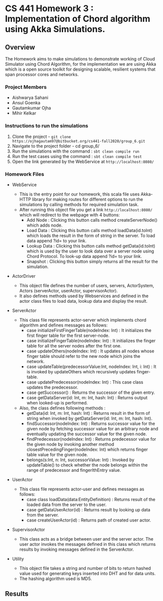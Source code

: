 # CS 441 Homework 3 : Implementation of Chord algorithm using Akka Simulations.

## Overview
The Homework aims to make simulations to demonstrate working of Cloud Simulator using Chord Algorithm, for the implementation we are using Akka which is a
open source toolkit for designing scalable, resilient systems that span processor cores and networks.

### Project Members

- Aishwarya Sahani
- Ansul Goenka
- Gautamkumar Ojha
- Mihir Kelkar


### Instructions to run the simulations
1. Clone the project - ```git clone https://ojhagautam97@bitbucket.org/cs441-fall2020/group_6.git```
2. Navigate to the project folder - cd group_6/
3. Run the simulations with the command : ```sbt clean compile run```
4. Run the test cases using the command : ```sbt clean compile test```
5. Open the link generated by the WebService at ```http://localhost:8080/```


### Homework Files 

- WebService 
    - This is the entry point for our homework, this scala file uses Akka-HTTP library for making routes for different options to run the simulations 
    by calling methods for required simulation task.
    - After running this object file you get a link ```http://localhost:8080/``` which will redirect to the webpage with 4 buttons:
        - Add Node : Clicking this button calls method createServerNode() which adds node.
        - Load Data : Clicking this button calls method loadData(id.toInt) which loads the result in the form of string in the server. To load data append ?id=<any integer> to your link.
        - Lookup Data : Clicking this button calls method getData(id.toInt) which is used by the user to look data over a server node using Chord Protocol. To look-up data append ?id=<any integer> to your link.
        - Snapshot : Clicking this button simply returns all the result for the simulation.
        
- ActorDriver
    - This object file defines the number of users, servers, ActorSystem, Actors (serverActor, userActor, supervisorActor).
    - It also defines methods used by Webservices and defined in the actor class files to load data, lookup data and display the result.

-  ServerActor
    - This class file represents actor-server which implements chord algorithm and defines messages as follows:
        - case initializeFirstFingerTable(nodeIndex: Int) : It initializes the first finger table for the first server-node.
        - case initializeFingerTable(nodeIndex: Int) : It initializes the finger table for all the server nodes after the first one.
        - case updateOthers(nodeIndex: Int) : It updates all nodes whose finger table should refer to the new node which joins the network.
        - case updateTable(predecessorValue:Int, nodeIndex: Int, i: Int) : It is invoked by updateOthers which recursively updates finger-table.
        - case updatePredecessor(nodeIndex: Int) : This case class updates the predecessor.
        - case getSuccessor() : Returns the successor of the given entry.
        - case getDataServer(id: Int, m: Int, hash: Int) : Returns output when looked-up is performed. 
    - Also, the class defines following methods :
        - getData(id: Int, m: Int, hash: Int) : Returns result in the form of string when invoked by getDataServer(id: Int, m: Int, hash: Int).
        - findSuccessor(nodeIndex: Int) : Returns successor value for the given node by fetching successor value for an arbitrary node and eventually updating the successor value for the given node.
        - findPredecessor(nodeIndex: Int) : Returns predecessor value for the given node by invoking another method closestPrecedingFinger(nodeIndex: Int) which returns finger table value for the given node.
        - belongs(s:Int, n: Int, successorValue: Int) : Invoked by updateTable() to check whether the node belongs within the range of predecessor and fingerIthEntry value.
        
- UserActor
    - This class file represents actor-user and defines messages as follows:
        - case class loadData(data:EntityDefinition) : Returns result of the loaded data from the server to the user.
        - case getDataUserActor(id) : Returns result by looking up data from the server.
        - case createUserActor(id) : Returns path of created user actor.
- SupervisorActor 
    - This class acts as a bridge between user and the server actor. The user actor invokes the messages defined in this class which returns results by invoking messages defined in the ServerActor.
    
- Utility 
    - This object file takes a string and number of bits to return hashed value used for generating keys inserted into DHT and for data units.
    - The hashing algorithm used is MD5.
    
## Results
        
        
        




